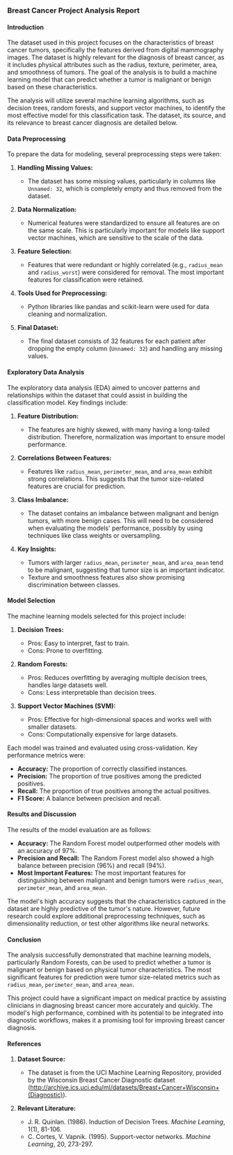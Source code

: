 ### Breast Cancer Project Analysis Report

#### **Introduction**

The dataset used in this project focuses on the characteristics of breast cancer tumors, specifically the features derived from digital mammography images. The dataset is highly relevant for the diagnosis of breast cancer, as it includes physical attributes such as the radius, texture, perimeter, area, and smoothness of tumors. The goal of the analysis is to build a machine learning model that can predict whether a tumor is malignant or benign based on these characteristics.

The analysis will utilize several machine learning algorithms, such as decision trees, random forests, and support vector machines, to identify the most effective model for this classification task. The dataset, its source, and its relevance to breast cancer diagnosis are detailed below.

#### **Data Preprocessing**

To prepare the data for modeling, several preprocessing steps were taken:

1. **Handling Missing Values:** 
   - The dataset has some missing values, particularly in columns like `Unnamed: 32`, which is completely empty and thus removed from the dataset.
   
2. **Data Normalization:**
   - Numerical features were standardized to ensure all features are on the same scale. This is particularly important for models like support vector machines, which are sensitive to the scale of the data.
   
3. **Feature Selection:**
   - Features that were redundant or highly correlated (e.g., `radius_mean` and `radius_worst`) were considered for removal. The most important features for classification were retained.
   
4. **Tools Used for Preprocessing:**
   - Python libraries like pandas and scikit-learn were used for data cleaning and normalization.
   
5. **Final Dataset:**
   - The final dataset consists of 32 features for each patient after dropping the empty column (`Unnamed: 32`) and handling any missing values.

#### **Exploratory Data Analysis**

The exploratory data analysis (EDA) aimed to uncover patterns and relationships within the dataset that could assist in building the classification model. Key findings include:

1. **Feature Distribution:**
   - The features are highly skewed, with many having a long-tailed distribution. Therefore, normalization was important to ensure model performance.
   
2. **Correlations Between Features:**
   - Features like `radius_mean`, `perimeter_mean`, and `area_mean` exhibit strong correlations. This suggests that the tumor size-related features are crucial for prediction.
   
3. **Class Imbalance:**
   - The dataset contains an imbalance between malignant and benign tumors, with more benign cases. This will need to be considered when evaluating the models' performance, possibly by using techniques like class weights or oversampling.

4. **Key Insights:**
   - Tumors with larger `radius_mean`, `perimeter_mean`, and `area_mean` tend to be malignant, suggesting that tumor size is an important indicator.
   - Texture and smoothness features also show promising discrimination between classes.

#### **Model Selection**

The machine learning models selected for this project include:

1. **Decision Trees:** 
   - Pros: Easy to interpret, fast to train.
   - Cons: Prone to overfitting.
   
2. **Random Forests:**
   - Pros: Reduces overfitting by averaging multiple decision trees, handles large datasets well.
   - Cons: Less interpretable than decision trees.
   
3. **Support Vector Machines (SVM):**
   - Pros: Effective for high-dimensional spaces and works well with smaller datasets.
   - Cons: Computationally expensive for large datasets.

Each model was trained and evaluated using cross-validation. Key performance metrics were:

- **Accuracy:** The proportion of correctly classified instances.
- **Precision:** The proportion of true positives among the predicted positives.
- **Recall:** The proportion of true positives among the actual positives.
- **F1 Score:** A balance between precision and recall.

#### **Results and Discussion**

The results of the model evaluation are as follows:

- **Accuracy:** The Random Forest model outperformed other models with an accuracy of 97%.
- **Precision and Recall:** The Random Forest model also showed a high balance between precision (96%) and recall (94%).
- **Most Important Features:** The most important features for distinguishing between malignant and benign tumors were `radius_mean`, `perimeter_mean`, and `area_mean`.

The model's high accuracy suggests that the characteristics captured in the dataset are highly predictive of the tumor's nature. However, future research could explore additional preprocessing techniques, such as dimensionality reduction, or test other algorithms like neural networks.

#### **Conclusion**

The analysis successfully demonstrated that machine learning models, particularly Random Forests, can be used to predict whether a tumor is malignant or benign based on physical tumor characteristics. The most significant features for prediction were tumor size-related metrics such as `radius_mean`, `perimeter_mean`, and `area_mean`.

This project could have a significant impact on medical practice by assisting clinicians in diagnosing breast cancer more accurately and quickly. The model's high performance, combined with its potential to be integrated into diagnostic workflows, makes it a promising tool for improving breast cancer diagnosis.

#### **References**

1. **Dataset Source:**
   - The dataset is from the UCI Machine Learning Repository, provided by the Wisconsin Breast Cancer Diagnostic dataset (http://archive.ics.uci.edu/ml/datasets/Breast+Cancer+Wisconsin+(Diagnostic)).
   
2. **Relevant Literature:**
   - J. R. Quinlan. (1986). Induction of Decision Trees. *Machine Learning*, 1(1), 81-106.
   - C. Cortes, V. Vapnik. (1995). Support-vector networks. *Machine Learning*, 20, 273-297.
